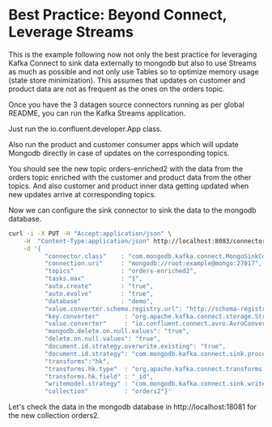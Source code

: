 # Best Practice: Beyond Connect, Leverage Streams

This is the example following now not only the best practice for leveraging Kafka Connect to sink data externally to 
mongodb but also to use Streams as much as possible and not only use Tables so to optimize memory usage (state store 
minimization). This assumes that updates on customer and product data are not as frequent as the ones on the orders 
topic.

Once you have the 3 datagen source connectors running as per global README, you can run the Kafka Streams application.

Just run the io.confluent.developer.App class.

Also run the product and customer consumer apps which will update Mongodb directly in case of updates on the 
corresponding topics.

You should see the new topic orders-enriched2 with the data from the orders topic enriched with the customer and product 
data from the other topics. And also customer and product inner data getting updated when new updates arrive at 
corresponding topics.

Now we can configure the sink connector to sink the data to the mongodb database.

```bash
curl -i -X PUT -H "Accept:application/json" \
    -H  "Content-Type:application/json" http://localhost:8083/connectors/my-sink-mongodb2/config \
    -d '{
          "connector.class"    : "com.mongodb.kafka.connect.MongoSinkConnector",
          "connection.uri"     : "mongodb://root:example@mongo:27017",
          "topics"             : "orders-enriched2",
          "tasks.max"          : "1",
          "auto.create"        : "true",
          "auto.evolve"        : "true",
          "database"           : "demo",
          "value.converter.schema.registry.url": "http://schema-registry:8081",
          "key.converter"       : "org.apache.kafka.connect.storage.StringConverter",
          "value.converter"     : "io.confluent.connect.avro.AvroConverter",
          "mongodb.delete.on.null.values": "true",
          "delete.on.null.values": "true",
          "document.id.strategy.overwrite.existing": "true",
          "document.id.strategy": "com.mongodb.kafka.connect.sink.processor.id.strategy.ProvidedInKeyStrategy",
          "transforms":"hk",
          "transforms.hk.type"  : "org.apache.kafka.connect.transforms.HoistField$Key",
          "transforms.hk.field" : "_id",
          "writemodel.strategy" : "com.mongodb.kafka.connect.sink.writemodel.strategy.ReplaceOneDefaultStrategy",
          "collection"          : "orders2"}'
```

Let's check the data in the mongodb database in http://localhost:18081 for the new collection orders2.